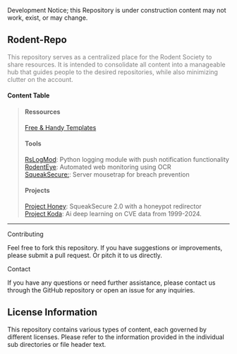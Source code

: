 Development Notice; this Repository is under construction content may not work, exist, or may change.
<h2>Rodent-Repo</h2>
<p style="color: grey;">
    This repository serves as a centralized place for the Rodent Society to share resources.
    It is intended to consolidate all content into a manageable hub that guides people to the desired repositories,
    while also minimizing clutter on the account.
</p>
<h4>Content Table</h4>

<blockquote>
    <h4>Ressources</h4>
    <a href="/templates">Free & Handy Templates </a><br>
    <h4>Tools</h4>
    <a href="#RsLogMod">RsLogMod</a>: Python logging module with push notification functionality<br>
    <a href="#RodentEye">RodentEye</a>: Automated web monitoring using OCR<br>
    <a href="#SqueakSecure">SqueakSecure:</a>: Server mousetrap for breach prevention<br>
    <h4>Projects</h4> 
    <a href="#SqueakSecure 2.0">Project Honey</a>: SqueakSecure 2.0 with a honeypot redirector<br>
    <a href="#Project Koda">Project Koda</a>: Ai deep learning on CVE data from 1999-2024.
    <a href="#Project Cheese Cache"></a>
    <br>
</blockquote>
<hr>

Contributing

Feel free to fork this repository. If you have suggestions or improvements, please submit a pull request. Or pitch it to us directly.

Contact

If you have any questions or need further assistance, please contact us through the GitHub repository or open an issue for any inquiries.

## License Information

This repository contains various types of content, each governed by different licenses. Please refer to the information provided
in the individual sub directories or file header text.


